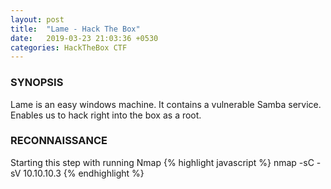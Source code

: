 ```yaml
---
layout: post
title:  "Lame - Hack The Box"
date:   2019-03-23 21:03:36 +0530
categories: HackTheBox CTF
---
```


### SYNOPSIS 
Lame is an easy windows machine. It contains a vulnerable Samba service.
Enables us to hack right into the box as a root.

### RECONNAISSANCE
Starting this step with running Nmap
{% highlight javascript %}
nmap -sC -sV 10.10.10.3
{% endhighlight %}
 